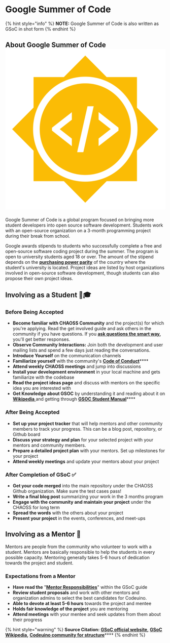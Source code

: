 # Google Summer of Code

{% hint style="info" %}
**NOTE:** Google Summer of Code is also written as GSoC in shot form
{% endhint %}

## About Google Summer of Code ![](.gitbook/assets/1200px-gsoc-icon.svg.png) 

Google Summer of Code is a global program focused on bringing more student developers into open source software development. Students work with an open-source organization on a 3-month programming project during their break from school. 

Google awards stipends to students who successfully complete a free and open-source software coding project during the summer. The program is open to university students aged 18 or over. The amount of the stipend depends on the [**purchasing power parity**](https://en.wikipedia.org/wiki/Purchasing_power_parity) of the country where the student's university is located. Project ideas are listed by host organizations involved in open-source software development, though students can also propose their own project ideas.

## Involving as a Student 👨🎓 

### Before Being Accepted

* **Become familiar with CHAOSS Community** and the project\(s\) for which you're applying.  Read the get involved guide and ask others in the community if you have questions. If you [**ask questions the smart way**](http://www.catb.org/~esr/faqs/smart-questions.html)**,** you'll get better responses.
* **Observe Community Interactions:** Join both the development and user mailing lists and spend a few days just reading the conversations.
* **Introduce Yourself** on the communication channels
* **Familiarize yourself** with the community's [**Code of Conduct**](https://chaoss.community/about/code-of-conduct/)\*\*\*\*
* **Attend weekly CHAOSS meetings** and jump into discussions
* **Install your development environment** in your local machine and gets familiarize with the codebase
* **Read the project ideas page** and discuss with mentors on the specific idea you are interested with
* **Get Knowledge about GSOC** by understanding it and reading about it on [**Wikipedia** ](https://en.wikipedia.org/wiki/Google_Summer_of_Code)and getting through [**GSOC Student Manual**](https://google.github.io/gsocguides/student/)\*\*\*\*

### After Being Accepted

* **Set up your project tracker** that will help mentors and other community members to track your progress. This can be a blog post, repository, or Github board
* **Discuss your strategy and plan** for your selected project with your mentors and community members.
* **Prepare a detailed project plan** with your mentors. Set up milestones for your project
* **Attend weekly meetings** and update your mentors about your project 

### After Completion of GSoC ✅ 

* **Get your code merged** into the main repository under the CHAOSS Github organization. Make sure the test cases pass!
* **Write a final blog post** summarizing your work in the 3 months program
* **Engage with the community and maintain your project** under the CHAOSS for long term
* **Spread the words** with the others about your project
* **Present your project** in the events, conferences, and meet-ups

## Involving as a Mentor 👥 

Mentors are people from the community who volunteer to work with a student. Mentors are basically responsible to help the students in every possible capacity. Mentoring generally takes 5-6 hours of dedication towards the project and student.

### Expectations from a Mentor

* **Have read the** "[**Mentor Responsibilities**](https://developers.google.com/open-source/gsoc/help/responsibilities#mentors_responsibilities)" within the GSoC guide
* **Review student proposals** and work with other mentors and organization admins to select the best candidates for Codeuino.
* **Able to devote at least 5-6 hours** towards the project and mentee
* **Holds fair knowledge of the project** you are mentoring
* **Attend meetings** with your mentee and seek updates from them about their progress

{% hint style="warning" %}
**Source Citation:** [**GSoC official website**](https://summerofcode.withgoogle.com/)**,** [**GSoC Wikipedia**](https://en.wikipedia.org/wiki/Google_Summer_of_Code)**,** [**Codeuino community for structure**](https://docs.codeuino.org/documentation/activities/gsoc2020)\*\*\*\*
{% endhint %}

